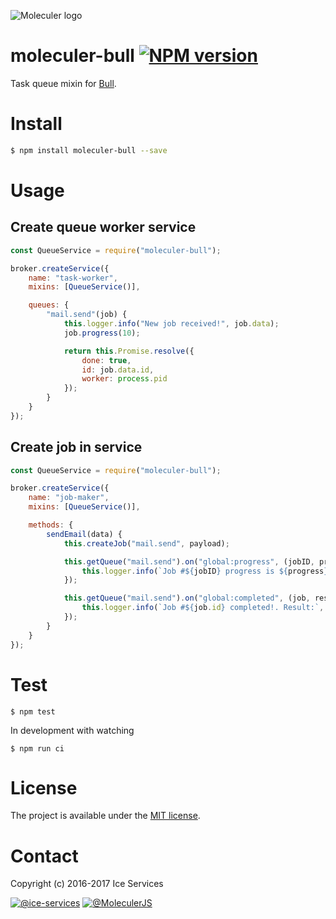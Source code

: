 ![Moleculer logo](http://moleculer.services/images/banner.png)

# moleculer-bull [![NPM version](https://img.shields.io/npm/v/moleculer-bull.svg)](https://www.npmjs.com/package/moleculer-bull)

Task queue mixin for [Bull](https://github.com/OptimalBits/bull).

# Install

```bash
$ npm install moleculer-bull --save
```

# Usage

## Create queue worker service
```js
const QueueService = require("moleculer-bull");

broker.createService({
    name: "task-worker",
    mixins: [QueueService()],

    queues: {
        "mail.send"(job) {
            this.logger.info("New job received!", job.data);
            job.progress(10);

            return this.Promise.resolve({
                done: true,
                id: job.data.id,
                worker: process.pid
            });
        }
    }
});
```

## Create job in service
```js
const QueueService = require("moleculer-bull");

broker.createService({
    name: "job-maker",
    mixins: [QueueService()],

    methods: {
        sendEmail(data) {
            this.createJob("mail.send", payload);

            this.getQueue("mail.send").on("global:progress", (jobID, progress) => {
                this.logger.info(`Job #${jobID} progress is ${progress}%`);
            });

            this.getQueue("mail.send").on("global:completed", (job, res) => {
                this.logger.info(`Job #${job.id} completed!. Result:`, res);
            });
        }
    }
});
```

# Test
```
$ npm test
```

In development with watching

```
$ npm run ci
```

# License
The project is available under the [MIT license](https://tldrlegal.com/license/mit-license).

# Contact
Copyright (c) 2016-2017 Ice Services

[![@ice-services](https://img.shields.io/badge/github-ice--services-green.svg)](https://github.com/ice-services) [![@MoleculerJS](https://img.shields.io/badge/twitter-MoleculerJS-blue.svg)](https://twitter.com/MoleculerJS)
